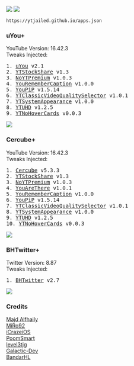 <a href="altstore://source?URL=https://raw.githubusercontent.com/ytjailed/ytjailed.github.io/main/apps.json"><img src="https://img.shields.io/badge/AltStore-Add%20This%20Source-brightgreen?style=for-the-badge"></a>
<a href="https://altsource.by.lao.sb/browse/?source=https%3A%2F%2Fraw.githubusercontent.com%2Fytjailed%2Fytjailed.github.io%2Fmain%2Fapps.json"><img src="https://img.shields.io/badge/AltStore-Browse-blue?style=for-the-badge"></a>

`https://ytjailed.github.io/apps.json`

### uYou+
YouTube Version: 16.42.3<br/>
Tweaks Injected:
<pre>
1. <a href="https://miro92.com/repo/depictions/?p=com.miro.uyou" title="MiRo92's Repo">uYou</a> v2.1
2. <a href="https://github.com/iCrazeiOS/YTStockShare" title="iCrazeiOS' GitHub">YTStockShare</a> v1.3
3. <a href="https://poomsmart.github.io/repo/depictions/noytpremium.html" title="PoomSmart's Repo">NoYTPremium</a> v1.0.3
4. <a href="https://poomsmart.github.io/repo/depictions/youremembercaption.html" title="PoomSmart's Repo">YouRememberCaption</a> v1.0.0
5. <a href="https://github.com/PoomSmart/YouPiP" title="PoomSmart's GitHub">YouPiP</a> v1.5.14
6. <a href="https://github.com/PoomSmart/YTClassicVideoQualitySelector" title="PoomSmart's GitHub">YTClassicVideoQualitySelector</a> v1.0.1
7. <a href="https://poomsmart.github.io/repo/depictions/ytsystemappearance.html" title="PoomSmart's Repo">YTSystemAppearance</a> v1.0.0
8. <a href="https://github.com/PoomSmart/YTUHD" title="PoomSmart's GitHub">YTUHD</a> v1.2.5
9. <a href="https://github.com/level3tjg/YTNoHoverCards" title="level3tjg's GitHub">YTNoHoverCards</a> v0.0.3
</pre>
<a href="altstore://install?URL=https://github.com/ytjailed/ytjailed.github.io/releases/download/0.1/uYou_2-1_16-43-2.ipa"><img src="https://img.shields.io/badge/AltStore-Install%20uYou%2B-red?style=for-the-badge"></a>

### Cercube+
YouTube Version: 16.42.3<br/>
Tweaks Injected:
<pre>
1. <a href="https://apt.alfhaily.me/depictions/FDXO5R" title="Majd's Repo">Cercube</a> v5.3.3
2. <a href="https://github.com/iCrazeiOS/YTStockShare" title="iCrazeiOS' GitHub">YTStockShare</a> v1.3
3. <a href="https://poomsmart.github.io/repo/depictions/noytpremium.html" title="PoomSmart's Repo">NoYTPremium</a> v1.0.3
4. <a href="https://github.com/PoomSmart/YouAreThere" title="PoomSmart's GitHub">YouAreThere</a> v1.0.1
5. <a href="https://poomsmart.github.io/repo/depictions/youremembercaption.html" title="PoomSmart's Repo">YouRememberCaption</a> v1.0.0
6. <a href="https://github.com/PoomSmart/YouPiP" title="PoomSmart's GitHub">YouPiP</a> v1.5.14
7. <a href="https://github.com/PoomSmart/YTClassicVideoQualitySelector" title="PoomSmart's GitHub">YTClassicVideoQualitySelector</a> v1.0.1
8. <a href="https://poomsmart.github.io/repo/depictions/ytsystemappearance.htmlYTSystemAppearance" title="PoomSmart's Repo">YTSystemAppearance</a> v1.0.0
9. <a href="https://github.com/PoomSmart/YTUHD" title="PoomSmart's GitHub">YTUHD</a> v1.2.5
10. <a href="https://github.com/level3tjg/YTNoHoverCards" title="level3tjg's GitHub">YTNoHoverCards</a> v0.0.3
</pre>
<a href="altstore://install?URL=https://github.com/ytjailed/ytjailed.github.io/releases/download/0.1/Cercube_5-3-3_16-42-3.ipa"><img src="https://img.shields.io/badge/AltStore-Install%20Cercube%2B-red?style=for-the-badge"></a>

### BHTwitter+
Twitter Version: 8.87<br/>
Tweaks Injected:
<pre>
1. <a href="https://github.com/BandarHL/BHTwitter" title="BandarHL' GitHub">BHTwitter</a> v2.7
</pre>
<a href="altstore://install?URL=https://github.com/ytjailed/ytjailed.github.io/releases/download/0.1/BHTwitter_2-7_8-87.ipa"><img src="https://img.shields.io/badge/AltStore-Install%20BHTwitter%2B-red?style=for-the-badge"></a>

### Credits
[Majd Alfhaily](https://github.com/majd)<br/>
[MiRo92](https://github.com/MiRO92)<br/>
[iCrazeiOS](https://github.com/iCrazeiOS)<br/>
[PoomSmart](https://github.com/PoomSmart)<br/>
[level3tjg](https://github.com/level3tjg)<br/>
[Galactic-Dev](https://github.com/Galactic-Dev)<br/>
[BandarHL](https://github.com/BandarHL)
